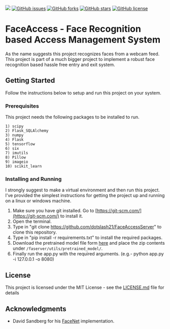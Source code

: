 ![](https://github.com/dotslash21/FaceAccess/workflows/Python%20application/badge.svg?branch=master)
[![GitHub issues](https://img.shields.io/github/issues/dotslash21/FaceAccess)](https://github.com/dotslash21/FaceAccess/issues)
[![GitHub forks](https://img.shields.io/github/forks/dotslash21/FaceAccess)](https://github.com/dotslash21/FaceAccess/network)
[![GitHub stars](https://img.shields.io/github/stars/dotslash21/FaceAccess)](https://github.com/dotslash21/FaceAccess/stargazers)
[![GitHub license](https://img.shields.io/github/license/dotslash21/FaceAccess)](https://github.com/dotslash21/FaceAccess/blob/master/LICENSE)

# FaceAccess - Face Recognition based Access Management System

As the name suggests this project recognizes faces from a webcam feed. This project is part of a much bigger project to implement a robust face recognition based hassle free entry and exit system.

## Getting Started

Follow the instructions below to setup and run this project on your system.

### Prerequisites

This project needs the following packages to be installed to run.

```
1) scipy
2) Flask_SQLAlchemy
3) numpy
4) Flask
5) tensorflow
6) six
7) imutils
8) Pillow
9) imageio
10) scikit_learn
```

### Installing and Running

I strongly suggest to make a virtual environment and then run this project. I've provided the simplest instructions for getting the project up and running on a linux or windows machine.

1. Make sure you have git installed. Go to [https://git-scm.com/](https://git-scm.com/) to install it.
2. Open the terminal.
3. Type in "git clone https://github.com/dotslash21/FaceAccessServer" to clone this repository.
4. Type in "pip install -r requirements.txt" to install the required packages.
5. Download the pretrained model file form [here](https://drive.google.com/file/d/1EXPBSXwTaqrSC0OhUdXNmKSh9qJUQ55-/view) and place the zip contents under `/faserver/utils/pretrained_model/`.
6. Finally run the app.py with the required arguments. (e.g.- python app.py -i 127.0.0.1 -o 8080)

## License

This project is licensed under the MIT License - see the [LICENSE.md](LICENSE.md) file for details

## Acknowledgments

- David Sandberg for his [FaceNet](https://github.com/davidsandberg/facenet) implementation.
